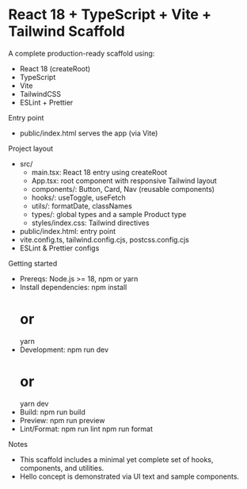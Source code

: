 # React 18 + TypeScript + Vite + Tailwind Scaffold

A complete production-ready scaffold using:
- React 18 (createRoot)
- TypeScript
- Vite
- TailwindCSS
- ESLint + Prettier

Entry point
- public/index.html serves the app (via Vite)

Project layout
- src/
  - main.tsx: React 18 entry using createRoot
  - App.tsx: root component with responsive Tailwind layout
  - components/: Button, Card, Nav (reusable components)
  - hooks/: useToggle, useFetch
  - utils/: formatDate, classNames
  - types/: global types and a sample Product type
  - styles/index.css: Tailwind directives
- public/index.html: entry point
- vite.config.ts, tailwind.config.cjs, postcss.config.cjs
- ESLint & Prettier configs

Getting started
- Prereqs: Node.js >= 18, npm or yarn
- Install dependencies:
  npm install
  # or
  yarn
- Development:
  npm run dev
  # or
  yarn dev
- Build:
  npm run build
- Preview:
  npm run preview
- Lint/Format:
  npm run lint
  npm run format

Notes
- This scaffold includes a minimal yet complete set of hooks, components, and utilities.
- Hello concept is demonstrated via UI text and sample components.

